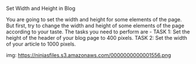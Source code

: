 Set Width and Height in Blog

You are going to set the width and height for some elements of the page.
But first, try to change the width and height of some elements of the page according to your taste.
The tasks you need to perform are -
TASK 1: Set the height of the header of your blog page to 400 pixels.
TASK 2: Set the width of your article to 1000 pixels.

img: https://ninjasfiles.s3.amazonaws.com/0000000000001556.png
